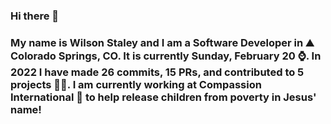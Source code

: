 ### Hi there 👋

### My name is Wilson Staley and I am a Software Developer in ⛰ Colorado Springs, CO.  It is currently Sunday, February 20 ⌚. In 2022 I have made 26 commits, 15 PRs, and contributed to 5 projects 👨‍💻. I am currently working at Compassion International 🏢 to help release children from poverty in Jesus' name!
